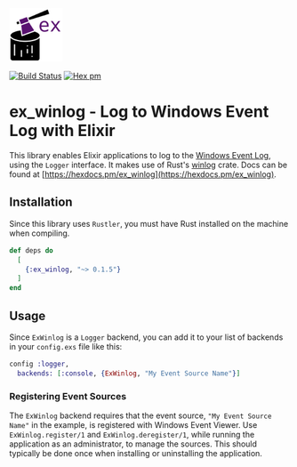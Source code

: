 <img src="logo/ex_winlog.svg" alt="ex_winlog" height="96px">

[![Build Status](https://travis-ci.com/svan-jansson/ex_winlog.svg?branch=master)](https://travis-ci.com/svan-jansson/ex_winlog)
[![Hex pm](https://img.shields.io/hexpm/v/ex_winlog.svg?style=flat)](https://hex.pm/packages/ex_winlog)

# ex_winlog - Log to Windows Event Log with Elixir

This library enables Elixir applications to log to the [Windows Event Log](https://docs.microsoft.com/windows/win32/wes/windows-event-log), using the `Logger` interface. It makes use of Rust's [winlog]([https://crates.io/crates/winlog) crate. Docs can be found at [https://hexdocs.pm/ex_winlog](https://hexdocs.pm/ex_winlog).

## Installation

Since this library uses `Rustler`, you must have Rust installed on the machine when compiling.

```elixir
def deps do
  [
    {:ex_winlog, "~> 0.1.5"}
  ]
end
```

## Usage

Since `ExWinlog` is a `Logger` backend, you can add it to your list of backends in your `config.exs` file like this:

```elixir
config :logger,
  backends: [:console, {ExWinlog, "My Event Source Name"}]
```

### Registering Event Sources

The `ExWinlog` backend requires that the event source, `"My Event Source Name"` in the example, is registered with Windows Event Viewer. Use `ExWinlog.register/1` and `ExWinlog.deregister/1`, while running the application as an administrator, to manage the sources. This should typically be done once when installing or uninstalling the application.
